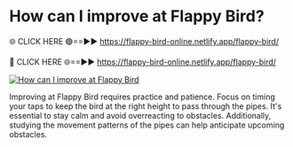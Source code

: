# How can I improve at Flappy Bird?

🌐 CLICK HERE 🟢==►► https://flappy-bird-online.netlify.app/flappy-bird/

🔴 CLICK HERE 🌐==►► https://flappy-bird-online.netlify.app/flappy-bird/

[![How can I improve at Flappy Bird](https://media4.giphy.com/media/v1.Y2lkPTc5MGI3NjExOTU1MHRpMWhzdmVvNXh2dGJrdWRzN2M3eHp2eGZneGZkMHA2OGR5ayZlcD12MV9pbnRlcm5hbF9naWZfYnlfaWQmY3Q9Zw/ISFr8t7U4tPqEmaN76/giphy.gif)](https://flappy-bird-online.netlify.app/flappy-bird/)

Improving at Flappy Bird requires practice and patience. Focus on timing your taps to keep the bird at the right height to pass through the pipes. It's essential to stay calm and avoid overreacting to obstacles. Additionally, studying the movement patterns of the pipes can help anticipate upcoming obstacles.

